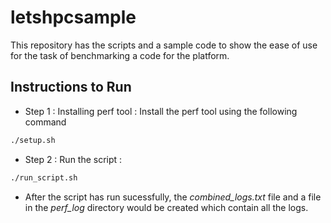 # letshpcsample
This repository has the scripts and a sample code to show the ease of use for the task of benchmarking a code for the platform.

## Instructions to Run

* Step 1 : Installing perf tool : Install the perf tool using the following command 
```bash
./setup.sh
```

* Step 2 : Run the script : 
```bash
./run_script.sh
```

* After the script has run sucessfully, the _combined\_logs.txt_ file and a file in the _perf\_log_ directory would be created which contain all the logs.